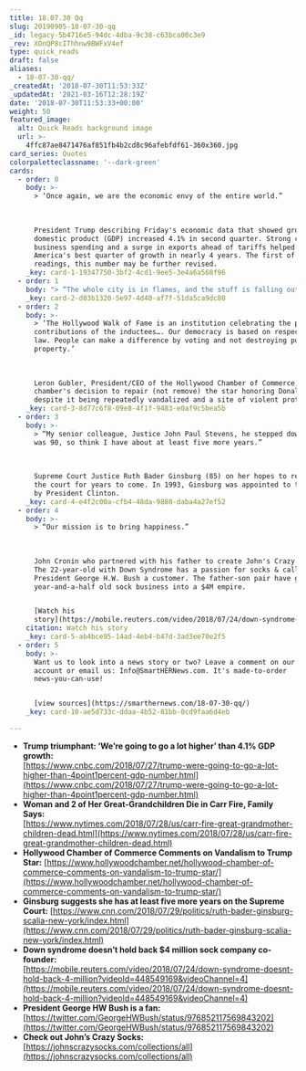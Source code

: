 ```yaml
---
title: 18.07.30 Qq
slug: 20190905-18-07-30-qq
_id: legacy-5b4716e5-94dc-4dba-9c38-c63bca00c3e9
_rev: XOnQP8cIThhnw9BWFxV4ef
type: quick_reads
draft: false
aliases:
  - 18-07-30-qq/
_createdAt: '2018-07-30T11:53:33Z'
_updatedAt: '2021-03-16T12:28:19Z'
date: '2018-07-30T11:53:33+00:00'
weight: 50
featured_image:
  alt: Quick Reads background image
  url: >-
    4ffc87ae8471476af851fb4b2cd8c96afebfdf61-360x360.jpg
card_series: Quotes
colorpaletteclassname: '--dark-green'
cards:
  - order: 0
    body: >-
      > ‘Once again, we are the economic envy of the entire world.”  
        
        
        
      President Trump describing Friday's economic data that showed gross
      domestic product (GDP) increased 4.1% in second quarter. Strong consumer &
      business spending and a surge in exports ahead of tariffs helped drive
      America's best quarter of growth in nearly 4 years. The first of 3
      readings, this number may be further revised.
    _key: card-1-19347750-3bf2-4cd1-9ee5-3e4a6a568f96
  - order: 1
    body: "> “The whole city is in flames, and the stuff is falling out of the sky. I want to call it a\x18Silent Night,’ but that’s not it. This is spooky.”  \n  \n  \n  \nChristine Shields on a raging wildfire near Redding, California and how the scene reminded her of a horror or science fiction film. Her mother died in the blaze. More than a dozen wildfires are burning in California, prompting the President to sign an emergency declaration for federal help."
    _key: card-2-d03b1320-5e97-4d40-af7f-51da5ca9dc80
  - order: 2
    body: >-
      > ‘The Hollywood Walk of Fame is an institution celebrating the positive
      contributions of the inductees…. Our democracy is based on respect for the
      law. People can make a difference by voting and not destroying public
      property.’  
        
        
        
      Leron Gubler, President/CEO of the Hollywood Chamber of Commerce, on the
      chamber's decision to repair (not remove) the star honoring Donald Trump
      despite it being repeatedly vandalized and a site of violent protest.
    _key: card-3-8d77c6f8-09e8-4f1f-9483-e0af9c5bea5b
  - order: 3
    body: >-
      > “My senior colleague, Justice John Paul Stevens, he stepped down when he
      was 90, so think I have about at least five more years.”  
        
        
        
      Supreme Court Justice Ruth Bader Ginsburg (85) on her hopes to remain on
      the court for years to come. In 1993, Ginsburg was appointed to the court
      by President Clinton.
    _key: card-4-e4f2c00a-cfb4-48da-9880-daba4a27ef52
  - order: 4
    body: >-
      > “Our mission is to bring happiness.”  
        
        
        
      John Cronin who partnered with his father to create John's Crazy Socks.
      The 22-year-old with Down Syndrome has a passion for socks & calls
      President George H.W. Bush a customer. The father-son pair have grown the
      year-and-a-half old sock business into a $4M empire.


      [Watch his
      story](https://mobile.reuters.com/video/2018/07/24/down-syndrome-doesnt-hold-back-4-million?videoId=448549169&videoChannel=4)
    citation: Watch his story
    _key: card-5-ab4bce95-14ad-4eb4-b47d-3ad3ee70e2f5
  - order: 5
    body: >-
      Want us to look into a news story or two? Leave a comment on our Instagram
      account or email us: Info@SmartHERNews.com. It's made-to-order
      news-you-can-use!


      [view sources](https://smarthernews.com/18-07-30-qq/)
    _key: card-10-ae5d733c-ddaa-4b52-81bb-0cd9faa6d4eb

---
```

* **Trump triumphant: ‘We’re going to go a lot higher’ than 4.1% GDP growth:**  
[https://www.cnbc.com/2018/07/27/trump-were-going-to-go-a-lot-higher-than-4point1percent-gdp-number.html](https://www.cnbc.com/2018/07/27/trump-were-going-to-go-a-lot-higher-than-4point1percent-gdp-number.html)
* **Woman and 2 of Her Great-Grandchildren Die in Carr Fire, Family Says:**  
[https://www.nytimes.com/2018/07/28/us/carr-fire-great-grandmother-children-dead.html](https://www.nytimes.com/2018/07/28/us/carr-fire-great-grandmother-children-dead.html)
* **Hollywood Chamber of Commerce Comments on Vandalism to Trump Star:** [https://www.hollywoodchamber.net/hollywood-chamber-of-commerce-comments-on-vandalism-to-trump-star/](https://www.hollywoodchamber.net/hollywood-chamber-of-commerce-comments-on-vandalism-to-trump-star/)
* **Ginsburg suggests she has at least five more years on the Supreme Court:** [https://www.cnn.com/2018/07/29/politics/ruth-bader-ginsburg-scalia-new-york/index.html](https://www.cnn.com/2018/07/29/politics/ruth-bader-ginsburg-scalia-new-york/index.html)
* **Down syndrome doesn’t hold back $4 million sock company co-founder:**  
[https://mobile.reuters.com/video/2018/07/24/down-syndrome-doesnt-hold-back-4-million?videoId=448549169&videoChannel=4](https://mobile.reuters.com/video/2018/07/24/down-syndrome-doesnt-hold-back-4-million?videoId=448549169&videoChannel=4)
* **President George HW Bush is a fan:**  
[https://twitter.com/GeorgeHWBush/status/976852117569843202](https://twitter.com/GeorgeHWBush/status/976852117569843202)
* **Check out John’s Crazy Socks:**  
[https://johnscrazysocks.com/collections/all](https://johnscrazysocks.com/collections/all)